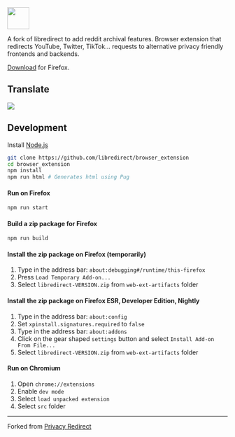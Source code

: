 <img src="./img/libredirect_full.svg" height="50"/>

A fork of libredirect to add reddit archival features. Browser extension that redirects YouTube, Twitter, TikTok... requests to alternative privacy friendly frontends and backends.

<a href="https://github.com/LeaPhant/libredirect_redditarchive/releases/download/2.6.4/LibRedirectRA-2.6.4.xpi">Download</a> for Firefox.

## Translate
<a href="https://hosted.weblate.org/projects/libredirect/extension">
    <img src ="./img/weblate.svg">
</a>

## Development
Install [Node.js](https://nodejs.org/)
```bash
git clone https://github.com/libredirect/browser_extension
cd browser_extension
npm install
npm run html # Generates html using Pug
```
#### Run on Firefox
```bash
npm run start
```

#### Build a zip package for Firefox
```bash
npm run build
```

#### Install the zip package on Firefox (temporarily)
1. Type in the address bar: `about:debugging#/runtime/this-firefox`
2. Press `Load Temporary Add-on...`
3. Select `libredirect-VERSION.zip` from `web-ext-artifacts` folder

#### Install the zip package on Firefox ESR, Developer Edition, Nightly
1. Type in the address bar: `about:config`
2. Set `xpinstall.signatures.required` to `false`
3. Type in the address bar: `about:addons`
4. Click on the gear shaped `settings` button and select `Install Add-on From File...`
5. Select `libredirect-VERSION.zip` from `web-ext-artifacts` folder

#### Run on Chromium
1. Open `chrome://extensions`
2. Enable `dev mode`
3. Select `load unpacked extension`
4. Select `src` folder

---

Forked from [Privacy Redirect](https://github.com/SimonBrazell/privacy-redirect)

